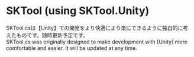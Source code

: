 # SKTool (using SKTool.Unity)
SKTool.csは【Unity】での開発をより快適により楽にできるように独自的に考えたものです。随時更新予定です。</br>
SKTool.cs was originally designed to make development with [Unity] more comfortable and easier. It will be updated at any time.
